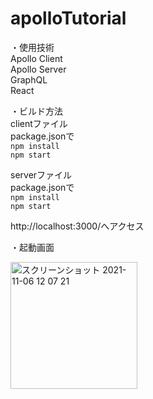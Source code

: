 # apolloTutorial

・使用技術  
Apollo Client  
Apollo Server  
GraphQL  
React  

・ビルド方法  
clientファイル  
package.jsonで  
`npm install`  
`npm start` 

serverファイル  
package.jsonで  
`npm install`  
`npm start`  

http://localhost:3000/へアクセス

・起動画面  

<img width="203" alt="スクリーンショット 2021-11-06 12 07 21" src="https://user-images.githubusercontent.com/53368968/140596493-b804d2f2-5887-440a-8e88-43b230d33a36.png">
